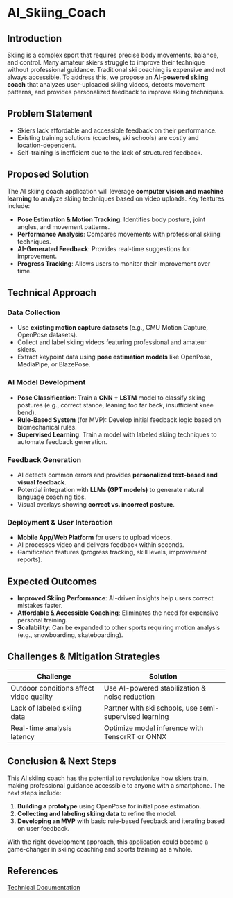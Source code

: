 # AI_Skiing_Coach

## Introduction
Skiing is a complex sport that requires precise body movements, balance, and control. Many amateur skiers struggle to improve their technique without professional guidance. Traditional ski coaching is expensive and not always accessible. To address this, we propose an **AI-powered skiing coach** that analyzes user-uploaded skiing videos, detects movement patterns, and provides personalized feedback to improve skiing techniques.

## Problem Statement
- Skiers lack affordable and accessible feedback on their performance.
- Existing training solutions (coaches, ski schools) are costly and location-dependent.
- Self-training is inefficient due to the lack of structured feedback.

## Proposed Solution
The AI skiing coach application will leverage **computer vision and machine learning** to analyze skiing techniques based on video uploads. Key features include:
- **Pose Estimation & Motion Tracking**: Identifies body posture, joint angles, and movement patterns.
- **Performance Analysis**: Compares movements with professional skiing techniques.
- **AI-Generated Feedback**: Provides real-time suggestions for improvement.
- **Progress Tracking**: Allows users to monitor their improvement over time.

## Technical Approach
### Data Collection
- Use **existing motion capture datasets** (e.g., CMU Motion Capture, OpenPose datasets).
- Collect and label skiing videos featuring professional and amateur skiers.
- Extract keypoint data using **pose estimation models** like OpenPose, MediaPipe, or BlazePose.

### AI Model Development
- **Pose Classification**: Train a **CNN + LSTM** model to classify skiing postures (e.g., correct stance, leaning too far back, insufficient knee bend).
- **Rule-Based System** (for MVP): Develop initial feedback logic based on biomechanical rules.
- **Supervised Learning**: Train a model with labeled skiing techniques to automate feedback generation.

### Feedback Generation
- AI detects common errors and provides **personalized text-based and visual feedback**.
- Potential integration with **LLMs (GPT models)** to generate natural language coaching tips.
- Visual overlays showing **correct vs. incorrect posture**.

### Deployment & User Interaction
- **Mobile App/Web Platform** for users to upload videos.
- AI processes video and delivers feedback within seconds.
- Gamification features (progress tracking, skill levels, improvement reports).

## Expected Outcomes
- **Improved Skiing Performance**: AI-driven insights help users correct mistakes faster.
- **Affordable & Accessible Coaching**: Eliminates the need for expensive personal training.
- **Scalability**: Can be expanded to other sports requiring motion analysis (e.g., snowboarding, skateboarding).

## Challenges & Mitigation Strategies
| Challenge | Solution |
|-----------|----------|
| Outdoor conditions affect video quality | Use AI-powered stabilization & noise reduction |
| Lack of labeled skiing data | Partner with ski schools, use semi-supervised learning |
| Real-time analysis latency | Optimize model inference with TensorRT or ONNX |

## Conclusion & Next Steps
This AI skiing coach has the potential to revolutionize how skiers train, making professional guidance accessible to anyone with a smartphone. The next steps include:
1. **Building a prototype** using OpenPose for initial pose estimation.
2. **Collecting and labeling skiing data** to refine the model.
3. **Developing an MVP** with basic rule-based feedback and iterating based on user feedback.

With the right development approach, this application could become a game-changer in skiing coaching and sports training as a whole.

## References

[Technical Documentation](./Document/Tech_Doc.md)

